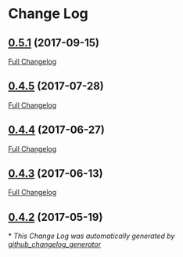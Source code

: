 # Change Log

## [0.5.1](https://github.com/blast-project/TestsBundle/tree/0.5.1) (2017-09-15)
[Full Changelog](https://github.com/blast-project/TestsBundle/compare/0.4.5...0.5.1)

## [0.4.5](https://github.com/blast-project/TestsBundle/tree/0.4.5) (2017-07-28)
[Full Changelog](https://github.com/blast-project/TestsBundle/compare/0.4.4...0.4.5)

## [0.4.4](https://github.com/blast-project/TestsBundle/tree/0.4.4) (2017-06-27)
[Full Changelog](https://github.com/blast-project/TestsBundle/compare/0.4.3...0.4.4)

## [0.4.3](https://github.com/blast-project/TestsBundle/tree/0.4.3) (2017-06-13)
[Full Changelog](https://github.com/blast-project/TestsBundle/compare/0.4.2...0.4.3)

## [0.4.2](https://github.com/blast-project/TestsBundle/tree/0.4.2) (2017-05-19)


\* *This Change Log was automatically generated by [github_changelog_generator](https://github.com/skywinder/Github-Changelog-Generator)*
